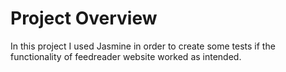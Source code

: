 # Project Overview
In this project I used Jasmine in order to create some tests if the functionality of feedreader website worked as intended.
